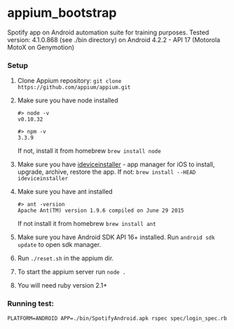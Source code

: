 # appium_bootstrap
Spotify app on Android automation suite for training purposes.
Tested version: 4.1.0.868 (see ./bin directory) on Android 4.2.2 - API 17 (Motorola MotoX on Genymotion)

### Setup

1. Clone Appium repository: `git clone https://github.com/appium/appium.git`
2. Make sure you have node installed
    ```
    #> node -v
    v0.10.32

    #> npm -v
    3.3.9
    ```
    If not, install it from homebrew `brew install node`
3. Make sure you have [ideviceinstaller](https://github.com/libimobiledevice/ideviceinstaller) - app manager for iOS to install, upgrade, archive, restore the app.
  If not:
  `brew install --HEAD ideviceinstaller`
4. Make sure you have ant installed

    ```
    #> ant -version
    Apache Ant(TM) version 1.9.6 compiled on June 29 2015
    ```

    If not install it from homebrew `brew install ant`
5. Make sure you have Android SDK API 16+ installed.
    Run `android sdk update` to open sdk manager.
6. Run `./reset.sh` in the appium dir.
7. To start the appium server run `node .`
8. You will need ruby version 2.1+


### Running test:

```
PLATFORM=ANDROID APP=./bin/SpotifyAndroid.apk rspec spec/login_spec.rb
```



